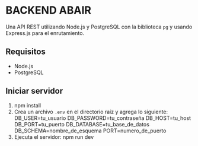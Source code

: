 # BACKEND ABAIR
Una API REST utilizando Node.js y PostgreSQL con la biblioteca `pg` y usando Express.js para el enrutamiento.

## Requisitos
- Node.js
- PostgreSQL

## Iniciar servidor
1. npm install
2. Crea un archivo `.env` en el directorio raíz y agrega lo siguiente:
    DB_USER=tu_usuario
    DB_PASSWORD=tu_contraseña
    DB_HOST=tu_host
    DB_PORT=tu_puerto
    DB_DATABASE=tu_base_de_datos
    DB_SCHEMA=nombre_de_esquema
    PORT=numero_de_puerto
3. Ejecuta el servidor: npm run dev